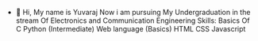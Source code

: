 - 👋 Hi, My name is Yuvaraj Now i am pursuing My
Undergraduation in the stream Of Electronics and Communication Engineering 
Skills:
     Basics Of C
     Python (Intermediate)
Web language (Basics)
     HTML
     CSS
     Javascript

